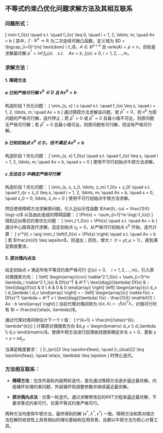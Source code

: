 ## 不等式约束凸优化问题求解方法及其相互联系

### 问题形式：
\[
\min f_0(x) \quad s.t. \quad f_i(x) \leq 0, \quad i = 1, 2, \ldots, m; \quad Ax = b
\]
其中，$f:\mathbb{R}^n \to \mathbb{R}$ 为二次连续可微凸函数，定义域为 $D = \bigcap_{i=0}^{m} \text{dom} \ f_i$，$A \in \mathbb{R}^{p \times n}$ 且 $\text{rank}(A) = p < n$，目标是求解最优解 $p^* = \inf f_0(x) \quad s.t. \quad Ax = b, \ f_i(x) \leq 0, \ i = 1, 2, \ldots, m$。

### 求解方法：

#### 1. 障碍方法

##### a 已知严格可行解 $x^0 \in D$ 且 $Ax^0 = b$
构造阶段 1 优化问题：
\[
\min_{s, x} \ s \quad s.t. \quad f_i(x) \leq s, \quad i = 1, 2, \ldots, m; \quad Ax = b
\]
通过障碍方法求解该问题，若 $\bar{p}^* < 0$，则 $x^k$ 为原问题的严格可行解，迭代停止；若 $\bar{p}^* > 0$ 或 $\bar{p}^* = 0$ 且最小值不可达，则原问题无严格可行解；若 $\bar{p}^* = 0$ 且最小值可达，则原问题有可行解，但没有严格可行解。

##### b 已知初始点 $x^0 \in D$，但不满足 $Ax^0 = b$
构造阶段 1 优化问题：
\[
\min_{s, x} f_0(x) \quad s.t. \quad f_i(x) \leq s, \quad i = 1, 2, \ldots, m; \quad Ax = b, \quad s = 0
\]
使用不可行初始点牛顿方法求解。

##### c 无法在 $D$ 中确定严格可行解
构造阶段 1 优化问题：
\[
\min_{s, x, z_0, \ldots, z_m} f_0(x + z_0) \quad s.t. \quad f_i(x + z_i) \leq s, \quad i = 1, 2, \ldots, m; \quad Ax = b, \quad s = 0, \quad z_0 = 0, \ldots, z_m = 0
\]
使用不可行初始点牛顿方法求解。

然后使用障碍方法求解原问题。引入近似示性函数 $\hat{I}_-(u) = \frac{1}{t} \log(-u)$ 以及由此组成的障碍函数：
\[
\Phi(x) = -\sum_{i=1}^m \log(-f_i(x))
\]
得到近似等式约束优化问题：
\[
\min_t f_0(x) + \Phi(x) \quad s.t. \quad Ax = b
\]
通过中心路径迭代求解。选定初始点 $t_0 > 0$，从严格可行初始点 $x^0$ 开始，迭代计算：
\[
x^*(t) = \arg \min_t \left(f_0(x) + \Phi(x) \right) \quad s.t. \quad Ax = b
\]
若 $\frac{m}{t} \leq \epsilon$，则退出；否则，增大 $t$（$t = \mu t, \mu > 1$），直到满足精度要求。

#### 2. 原对偶内点法

给定初始点 $x$ 满足所有不等式约束严格可行 ($f_i(x) < 0, \quad i = 1, 2, \ldots, m$)，引入原对偶搜索方向：
\[
\left[ \begin{array}{ccc}
\nabla^2 f_0(x) + \sum_{i=1}^m \lambda_i \nabla^2 f_i(x) & Df(x)^T & A^T \\
\text{diag}(\lambda) Df(x) & - \text{diag}(f(x)) & 0 \\
A & 0 & 0
\end{array} \right]
\left[ \begin{array}{c}
d_x \\
d_\lambda \\
d_v
\end{array} \right]
= - \left[ \begin{array}{c}
\nabla f(x) + Df(x)^T \lambda + A^T v \\
 \text{diag}(\lambda) f(x) - \frac{1}{t} \mathbf{1} \\
Ax - b
\end{array} \right]
\]
当前代理对偶间隙为 $\eta(x, \lambda) = - f(x)^T \lambda$，对偶可行时有 $t = \frac{m}{\eta(x, \lambda)}$。

通过代理对偶间隙估计下一个 $t$ 值：
\[
t^{k+1} = \frac{m}{\eta(x^{k}, \lambda^{k})}
\]
计算原对偶搜索方向 $d_y = \begin{bmatrix} d_x \\ d_\lambda \\ d_v \end{bmatrix}$。使用牛顿方法进行回溯直线搜索确定步长 $s > 0$，更新 $y = y + s d_y$。

当满足精度要求：
\[
\|r_{pri}\|_2 \leq \epsilon_{feas}, \quad \|r_{dual}\|_2 \leq \epsilon_{feas}, \quad \eta(x, \lambda) \leq \epsilon
\]
时停止迭代。

### 方法相互联系：

- **障碍方法**：包含外层和内层两轮迭代，首先通过障碍方法逐步逼近最优解。内层循环处理约束问题，外层循环则调整参数并继续逼近最优解。
  
- **原对偶内点法**：仅需一轮迭代，通过求解修改后的KKT方程来逼近最优解，不要求等式约束可行，仅需不等式约束严格可行。

两种方法均使用牛顿方法，最终得到的解 $(x^*, \lambda^*, v^*)$ 一致。障碍方法和原对偶方法在解的收敛性上具有相似的理论基础和应用背景，且都以牛顿方法为核心计算工具。

